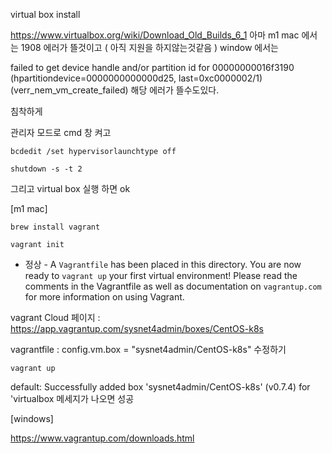 virtual box install

https://www.virtualbox.org/wiki/Download_Old_Builds_6_1
아마 m1 mac 에서는 1908 에러가 뜰것이고 ( 아직 지원을 하지않는것같음 )
window 에서는


failed to get device handle and/or partition id for 00000000016f3190 (hpartitiondevice=0000000000000d25, last=0xc0000002/1) (verr_nem_vm_create_failed)
해당 에러가 뜰수도있다.

침착하게 


관리자 모드로 cmd 창 켜고

```
bcdedit /set hypervisorlaunchtype off

```


```
shutdown -s -t 2
```

그리고 virtual box 실행 하면 ok

[m1 mac]

```
brew install vagrant
```




```
vagrant init
```
- 정상 - 
A `Vagrantfile` has been placed in this directory. You are now
ready to `vagrant up` your first virtual environment! Please read
the comments in the Vagrantfile as well as documentation on
`vagrantup.com` for more information on using Vagrant.


vagrant Cloud 페이지 :  https://app.vagrantup.com/sysnet4admin/boxes/CentOS-k8s

vagrantfile :   config.vm.box = "sysnet4admin/CentOS-k8s" 수정하기 

```
vagrant up
```
default: Successfully added box 'sysnet4admin/CentOS-k8s' (v0.7.4) for 'virtualbox 메세지가 나오면 성공


[windows] 

https://www.vagrantup.com/downloads.html




